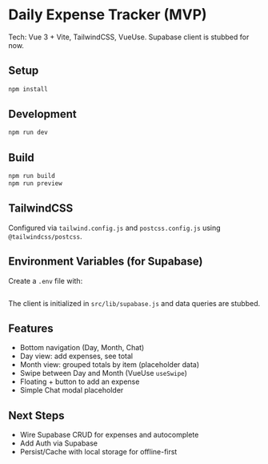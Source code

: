 # Daily Expense Tracker (MVP)

Tech: Vue 3 + Vite, TailwindCSS, VueUse. Supabase client is stubbed for now.

## Setup

```bash
npm install
```

## Development

```bash
npm run dev
```

## Build

```bash
npm run build
npm run preview
```

## TailwindCSS

Configured via `tailwind.config.js` and `postcss.config.js` using `@tailwindcss/postcss`.

## Environment Variables (for Supabase)

Create a `.env` file with:

```

```

The client is initialized in `src/lib/supabase.js` and data queries are stubbed.

## Features

- Bottom navigation (Day, Month, Chat)
- Day view: add expenses, see total
- Month view: grouped totals by item (placeholder data)
- Swipe between Day and Month (VueUse `useSwipe`)
- Floating + button to add an expense
- Simple Chat modal placeholder

## Next Steps

- Wire Supabase CRUD for expenses and autocomplete
- Add Auth via Supabase
- Persist/Cache with local storage for offline-first
